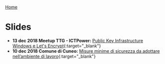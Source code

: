 [Home](/)
# Slides
 
* __13 dec 2018 Meetup TTG - ICTPower:__ [Public Key Infrastructure Windows e Let's Encrypt](2018-12-TTG){:target="_blank"}
* __10 dec 2018 Comune di Cuneo:__ [Misure minime di sicurezza da adottare nell’ambiente di lavoro](2018-12-ComuneCuneo){:target="_blank"}
